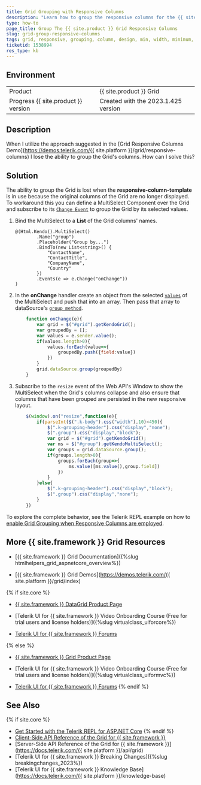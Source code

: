 ```yaml
---
title: Grid Grouping with Responsive Columns
description: "Learn how to group the responsive columns for the {{ site.product }} Data Grid component."
type: how-to
page_title: Group The {{ site.product }} Grid Responsive Columns
slug: grid-group-responsive-columns
tags: grid, responsive, grouping, column, design, min, width, minimum, media, query, columns
ticketid: 1538994
res_type: kb
---
```


## Environment
<table>
 <tr>
  <td>Product</td>
  <td>{{ site.product }} Grid</td>
 </tr>
 <tr>
  <td>Progress {{ site.product }} version</td>
  <td>Created with the 2023.1.425 version</td>
 </tr>
</table> 

## Description
When I utilize the approach suggested in the [Grid Responsive Columns Demo](https://demos.telerik.com/{{ site.platform }}/grid/responsive-columns) I lose the ability to group the Grid's columns. How can I solve this?

## Solution

The ability to group the Grid is lost when the **responsive-column-template** is in use because the original columns of the Grid are no longer displayed. To workaround this you can define a MultiSelect Component over the Grid and subscribe to its [`Change Еvent`](https://docs.telerik.com/aspnet-core/api/kendo.mvc.ui.fluent/multiselecteventbuilder#changesystemstring) to group the Grid by its selected values.

1. Bind the MultiSelect to a **List** of the Grid columns' names.

    ```HtmlHelper
    @(Html.Kendo().MultiSelect()
            .Name("group")
            .Placeholder("Group by...")
            .BindTo(new List<string>() {
                "ContactName",
                "ContactTitle",
                "CompanyName",
                "Country"
            })
            .Events(e => e.Change("onChange"))
    )
    ```

2. In the **onChange** handler create an object from the selected [`values`](https://docs.telerik.com/kendo-ui/api/javascript/ui/multiselect/methods/value) of the MultiSelect and push that into an array. Then pass that array to dataSource's [`group method`](https://docs.telerik.com/kendo-ui/api/javascript/data/datasource/methods/group).

    ```JavaScript
        function onChange(e){
            var grid = $("#grid").getKendoGrid(); 
            var groupedBy = [];
            var values = e.sender.value();
            if(values.length>0){
                values.forEach(value=>{
                    groupedBy.push({field:value})
                })
            }
            grid.dataSource.group(groupedBy)
        }
    ```

3. Subscribe to the `resize` event of the Web API's Window to show the MultiSelect when the Grid's columns collapse and also ensure that columns that have been grouped are persisted in the new responsive layout.

    ```JavaScript
        $(window).on("resize",function(e){
            if(parseInt($(".k-body").css("width"),10)<450){
                $(".k-grouping-header").css("display","none");
                $(".group").css("display","block");
                var grid = $("#grid").getKendoGrid(); 
                var ms = $("#group").getKendoMultiSelect();
                var groups = grid.dataSource.group();
                if(groups.length>0){
                    groups.forEach(group=>{
                        ms.value([ms.value(),group.field])
                    })
                }
            }else{
                $(".k-grouping-header").css("display","block");
                $(".group").css("display","none");
            }
        })
    ```

To explore the complete behavior, see the Telerik REPL example on how to [enable Grid Grouping when Responsive Columns are employed](https://netcorerepl.telerik.com/cllvvsvf38K7h8Bt48).

## More {{ site.framework }} Grid Resources

* [{{ site.framework }} Grid Documentation]({%slug htmlhelpers_grid_aspnetcore_overview%})

* [{{ site.framework }} Grid Demos](https://demos.telerik.com/{{ site.platform }}/grid/index)

{% if site.core %}
* [{{ site.framework }} DataGrid Product Page](https://www.telerik.com/aspnet-core-ui/grid)

* [Telerik UI for {{ site.framework }} Video Onboarding Course (Free for trial users and license holders)]({%slug virtualclass_uiforcore%})

* [Telerik UI for {{ site.framework }} Forums](https://www.telerik.com/forums/aspnet-core-ui)

{% else %}
* [{{ site.framework }} Grid Product Page](https://www.telerik.com/aspnet-mvc/grid)

* [Telerik UI for {{ site.framework }} Video Onboarding Course (Free for trial users and license holders)]({%slug virtualclass_uiformvc%})

* [Telerik UI for {{ site.framework }} Forums](https://www.telerik.com/forums/aspnet-mvc)
{% endif %}

## See Also
{% if site.core %}
* [Get Started with the Telerik REPL for ASP.NET Core](https://www.telerik.com/aspnet-core-ui/repl)
{% endif %}
* [Client-Side API Reference of the Grid for {{ site.framework }}](https://docs.telerik.com/kendo-ui/api/javascript/ui/grid)
* [Server-Side API Reference of the Grid for {{ site.framework }}](https://docs.telerik.com/{{ site.platform }}/api/grid)
* [Telerik UI for {{ site.framework }} Breaking Changes]({%slug breakingchanges_2023%})
* [Telerik UI for {{ site.framework }} Knowledge Base](https://docs.telerik.com/{{ site.platform }}/knowledge-base)